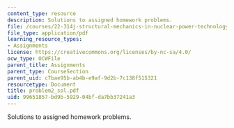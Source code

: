 ```yaml
---
content_type: resource
description: Solutions to assigned homework problems.
file: /courses/22-314j-structural-mechanics-in-nuclear-power-technology-fall-2006/99651857bd9b592904bfda7bb37241a3_problem2_sol.pdf
file_type: application/pdf
learning_resource_types:
- Assignments
license: https://creativecommons.org/licenses/by-nc-sa/4.0/
ocw_type: OCWFile
parent_title: Assignments
parent_type: CourseSection
parent_uid: c7bae95b-ab4b-e9af-9d2b-7c138f515321
resourcetype: Document
title: problem2_sol.pdf
uid: 99651857-bd9b-5929-04bf-da7bb37241a3
---
```

Solutions to assigned homework problems.